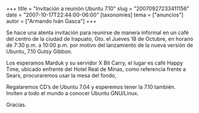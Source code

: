 +++
title = "Invitación a reunión Ubuntu 7.10"
slug = "20070927233411156"
date = "2007-10-17T22:44:00-06:00"
[taxonomies]
tema = ["anuncios"]
autor = ["Armando Iván Gasca"]
+++

Se hace una atenta invitación para reunirse de manera informal en un
café del centro de la ciudad de Irapuato, Gto. el Jueves 18 de Octubre,
en horario de 7:30 p.m. a 10:00 p.m. por motivo del lanzamiento de la
nueva versión de Ubuntu, 7.10 Gutsy Gibbon.

Los esperamos Marduk y su servidor X Bit Carry, el lugar es café Happy
Time, ubicado enfrente del Hotel Real de Minas, como referencia frente a
Sears, procuraremos usar la mesa del fondo,

Regalaremos CD’s de Ubuntu 7.04 y esperemos tener la 7.10 también.
Inviten a todo el mundo a conocer Ubuntu GNU/Linux.

Gracias.

